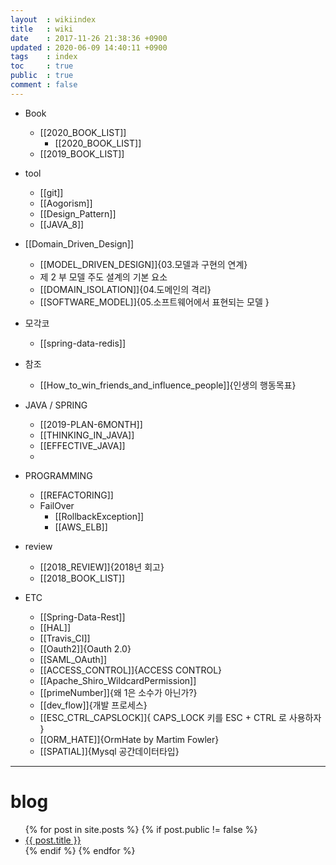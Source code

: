 ```yaml
---
layout  : wikiindex
title   : wiki
date    : 2017-11-26 21:38:36 +0900
updated : 2020-06-09 14:40:11 +0900
tags    : index
toc     : true
public  : true
comment : false
---
```


* Book
    * [[2020_BOOK_LIST]]
        * [[2020_BOOK_LIST]]
    * [[2019_BOOK_LIST]]

* tool
    * [[git]]
    * [[Aogorism]]
    * [[Design_Pattern]]
    * [[JAVA_8]]

* [[Domain_Driven_Design]]
    * [[MODEL_DRIVEN_DESIGN]]{03.모델과 구현의 연계}
    * 제 2 부 모델 주도 셜계의 기본 요소
    * [[DOMAIN_ISOLATION]]{04.도메인의 격리}
    * [[SOFTWARE_MODEL]]{05.소프트웨어에서 표현되는 모델 }


* 모각코
    * [[spring-data-redis]] 

* 참조
    * [[How_to_win_friends_and_influence_people]]{인생의 행동목표}

* JAVA / SPRING 
    * [[2019-PLAN-6MONTH]]
    * [[THINKING_IN_JAVA]]
    * [[EFFECTIVE_JAVA]]
    * 


* PROGRAMMING 
    * [[REFACTORING]]
    * FailOver
        * [[RollbackException]]  
        * [[AWS_ELB]]  

* review
    * [[2018_REVIEW]]{2018년 회고}
    * [[2018_BOOK_LIST]]

* ETC
    * [[Spring-Data-Rest]]
    * [[HAL]]
    * [[Travis_CI]]
    * [[Oauth2]]{Oauth 2.0}
    * [[SAML_OAuth]]
    * [[ACCESS_CONTROL]]{ACCESS CONTROL}
    * [[Apache_Shiro_WildcardPermission]]
    * [[primeNumber]]{왜 1은 소수가 아닌가?}
    * [[dev_flow]]{개발 프로세스}
    * [[ESC_CTRL_CAPSLOCK]]{ CAPS_LOCK 키를 ESC + CTRL 로 사용하자 }
    * [[ORM_HATE]]{OrmHate by Martim Fowler}
    * [[SPATIAL]]{Mysql 공간데이터타입}

---

# blog
<div>
    <ul>
{% for post in site.posts %}
    {% if post.public != false %}
        <li>
            <a class="post-link" href="{{ post.url | prepend: site.baseurl }}">
                {{ post.title }}
            </a>
        </li>
    {% endif %}
{% endfor %}
    </ul>
</div>

